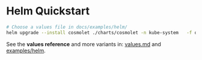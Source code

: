 
# Helm Quickstart

```bash
# Choose a values file in docs/examples/helm/
helm upgrade --install cosmolet ./charts/cosmolet -n kube-system   -f docs/examples/helm/values-single-tor.yaml
```

See the **values reference** and more variants in: [values.md](values.md) and [examples/helm](../examples/helm/).

